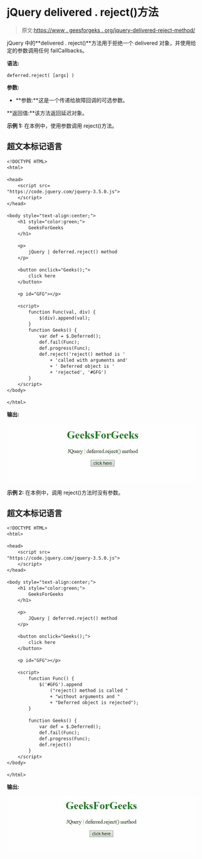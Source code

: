 # jQuery delivered . reject()方法

> 原文:[https://www . geesforgeks . org/jquery-delivered-reject-method/](https://www.geeksforgeeks.org/jquery-deferred-reject-method/)

jQuery 中的**delivered . reject()**方法用于拒绝一个 delivered 对象，并使用给定的参数调用任何 failCallbacks。

**语法:**

```
deferred.reject( [args] )
```

**参数:**

*   **参数:**这是一个传递给故障回调的可选参数。

**返回值:**该方法返回延迟对象。

**示例 1:** 在本例中，使用参数调用 reject()方法。

## 超文本标记语言

```
<!DOCTYPE HTML>
<html>

<head>
    <script src=
"https://code.jquery.com/jquery-3.5.0.js">
    </script>
</head>

<body style="text-align:center;">
    <h1 style="color:green;">
        GeeksForGeeks
    </h1>

    <p>
        jQuery | deferred.reject() method
    </p>

    <button onclick="Geeks();">
        click here
    </button>

    <p id="GFG"></p>

    <script>
        function Func(val, div) {
            $(div).append(val);
        }
        function Geeks() {
            var def = $.Deferred();
            def.fail(Func);
            def.progress(Func);
            def.reject('reject() method is '
                + 'called with arguments and'
                + ' Deferred object is '
                + 'rejected', '#GFG')
        } 
    </script>
</body>

</html>
```

**输出:**

![](img/e59e21cd30ccf0bd19288c4c7d398bc5.png)

**示例 2:** 在本例中，调用 reject()方法时没有参数。

## 超文本标记语言

```
<!DOCTYPE HTML>
<html>

<head>
    <script src=
"https://code.jquery.com/jquery-3.5.0.js">
    </script>
</head>

<body style="text-align:center;">
    <h1 style="color:green;">
        GeeksForGeeks
    </h1>

    <p>
        JQuery | deferred.reject() method
    </p>

    <button onclick="Geeks();">
        click here
    </button>

    <p id="GFG"></p>

    <script>
        function Func() {
            $('#GFG').append
                ("reject() method is called "
                + "without arguments and "
                + "Deferred object is rejected");
        }

        function Geeks() {
            var def = $.Deferred();
            def.fail(Func);
            def.progress(Func);
            def.reject()
        } 
    </script>
</body>

</html>
```

**输出:**

![](img/ffcdeee9905ee980b6684c49e603542d.png)
